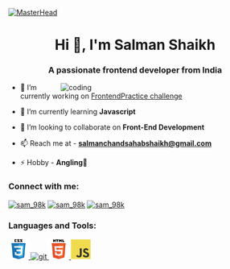 [![MasterHead](https://github.com/git-salmanshaikh/git-salmanshaikh/blob/main/profile)](https://git-salmanshaikh.github.io/four-card-feature-section-master/)
<h1 align="center">Hi 👋, I'm Salman Shaikh</h1>
<h3 align="center">A passionate frontend developer from India</h3>
<img align="right" alt="coding" width="400" src="https://user-images.githubusercontent.com/74038190/229223263-cf2e4b07-2615-4f87-9c38-e37600f8381a.gif">

- 🔭 I’m currently working on [FrontendPractice challenge]((https://github.com/git-salmanshaikh/Pulse-pricingPage))

- 🌱 I’m currently learning **Javascript**

- 👯 I’m looking to collaborate on **Front-End Development**

- 📫 Reach me at - **salmanchandsahabshaikh@gmail.com**

- ⚡ Hobby - **Angling🎣**

<h3 align="left">Connect with me:</h3>
<p align="left">
<a href="https://twitter.com/sam_98k" target="blank"><img align="center" src="https://raw.githubusercontent.com/rahuldkjain/github-profile-readme-generator/master/src/images/icons/Social/twitter.svg" alt="sam_98k" height="30" width="40" /></a>
<a href="https://instagram.com/sam_98k" target="blank"><img align="center" src="https://raw.githubusercontent.com/rahuldkjain/github-profile-readme-generator/master/src/images/icons/Social/instagram.svg" alt="sam_98k" height="30" width="40" /></a>
<a href="https://discord.gg/sam_98k" target="blank"><img align="center" src="https://raw.githubusercontent.com/rahuldkjain/github-profile-readme-generator/master/src/images/icons/Social/discord.svg" alt="sam_98k" height="30" width="40" /></a>
</p>

<h3 align="left">Languages and Tools:</h3>
<p align="left"> <a href="https://www.w3schools.com/css/" target="_blank" rel="noreferrer"> <img src="https://raw.githubusercontent.com/devicons/devicon/master/icons/css3/css3-original-wordmark.svg" alt="css3" width="40" height="40"/> </a> <a href="https://git-scm.com/" target="_blank" rel="noreferrer"> <img src="https://www.vectorlogo.zone/logos/git-scm/git-scm-icon.svg" alt="git" width="40" height="40"/> </a> <a href="https://www.w3.org/html/" target="_blank" rel="noreferrer"> <img src="https://raw.githubusercontent.com/devicons/devicon/master/icons/html5/html5-original-wordmark.svg" alt="html5" width="40" height="40"/> </a> <a href="https://developer.mozilla.org/en-US/docs/Web/JavaScript" target="_blank" rel="noreferrer"> <img src="https://raw.githubusercontent.com/devicons/devicon/master/icons/javascript/javascript-original.svg" alt="javascript" width="40" height="40"/> </a> <a href="https://www.mysql.com/" target="_blank" rel="noreferrer"> 
